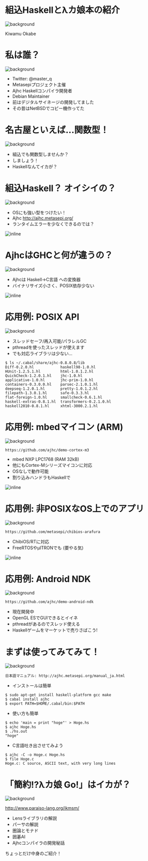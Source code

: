# 組込Haskellとλカ娘本の紹介
![background](img/mbed_board.png)

Kiwamu Okabe

# 私は誰？
![background](img/enjoy.png)

* Twitter: @master_q
* Metasepiプロジェクト主催
* Ajhc Haskellコンパイラ開発者
* Debian Maintainer
* 前はデジタルサイネージの開発してました
* その昔はNetBSDでコピー機作ってた

# 名古屋といえば...関数型！
![background](img/nagoya.png)

* 組込でも関数型しませんか？
* しましょう！
* Haskellなんてイカが？

# 組込Haskell？ オイシイの？
![background](img/ajhc.png)

* OSにも強い型をつけたい！
* Ajhc http://ajhc.metasepi.org/
* ランタイムエラーを少なくできるのでは？

![inline](draw/2013-01-18-few_error.png)

# AjhcはGHCと何が違うの？
![background](img/wingsuit.png)

* Ajhcは Haskell→C言語 への変換器
* バイナリサイズ小さく、POSIX依存少ない

![inline](img/compiler_list.png)

# 応用例: POSIX API
![background](img/pdp11.png)

* スレッドセーフ/再入可能/パラレルGC
* pthreadを使ったスレッドが使えます
* でも対応ライブラリは少ない...

~~~
$ ls ~/.cabal/share/ajhc-0.8.0.8/lib
Diff-0.2.0.hl            haskell98-1.0.hl
HUnit-1.2.5.1.hl         html-1.0.1.2.hl
QuickCheck-1.2.0.1.hl    jhc-1.0.hl
applicative-1.0.hl       jhc-prim-1.0.hl
containers-0.3.0.0.hl    parsec-2.1.0.1.hl
deepseq-1.2.0.1.hl       pretty-1.0.1.2.hl
filepath-1.3.0.1.hl      safe-0.3.3.hl
flat-foreign-1.0.hl      smallcheck-0.6.1.hl
haskell-extras-0.8.1.hl  transformers-0.2.1.0.hl
haskell2010-0.8.1.hl     xhtml-3000.2.1.hl
~~~

# 応用例: mbedマイコン (ARM)
![background](img/mbed.png)

~~~
https://github.com/ajhc/demo-cortex-m3
~~~

* mbed NXP LPC1768 (RAM 32kB)
* 他にもCortex-Mシリーズマイコンに対応
* OSなしで動作可能
* 割り込みハンドラもHaskellで

![inline](img/cortexm.png)

# 応用例: 非POSIXなOS上でのアプリ
![background](img/sakamura.png)

~~~
https://github.com/metasepi/chibios-arafura
~~~

* ChibiOS/RTに対応
* FreeRTOSやμITRONでも (要やる気)

![inline](draw/chibi_thr.png)

# 応用例: Android NDK
![background](img/android.png)

~~~
https://github.com/ajhc/demo-android-ndk
~~~

* 現在開発中
* OpenGL ESでGUIできるとイイネ
* pthreadがあるのでスレッド使える
* Haskellゲームをマーケットで売りさばこう!

# まずは使ってみてみて！
![background](img/easy.png)

~~~
日本語マニュアル: http://ajhc.metasepi.org/manual_ja.html
~~~

* インストールは簡単

~~~
$ sudo apt-get install haskell-platform gcc make
$ cabal install ajhc
$ export PATH=$HOME/.cabal/bin:$PATH
~~~

* 使い方も簡単

~~~
$ echo 'main = print "hoge"' > Hoge.hs
$ ajhc Hoge.hs
$ ./hs.out
"hoge"
~~~

* C言語吐き出させてみよう

~~~
$ ajhc -C -o Hoge.c Hoge.hs
$ file Hoge.c
Hoge.c: C source, ASCII text, with very long lines
~~~

# 「簡約!?λカ娘 Go!」はイカが？
![background](img/c84.png)

http://www.paraiso-lang.org/ikmsm/

* Lensライブラリの解説
* パーサの解説
* 圏論とモナド
* 囲碁AI
* Ajhcコンパイラの開発秘話

ちょっとだけ中身のご紹介！

